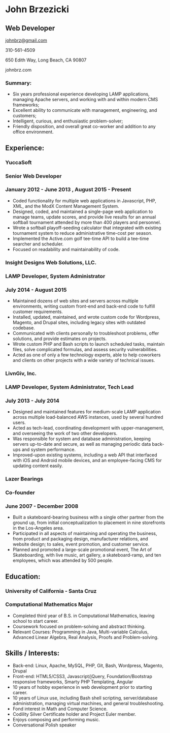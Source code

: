 # John Brzezicki

## Web Developer

johnbrz@gmail.com

310-561-4509

650 Edith Way, Long Beach, CA 90807

johnbrz.com

### Summary:

  - Six years professional experience developing LAMP applications,
    managing Apache servers, and working with and within modern CMS
    frameworks;
  - Excellent ability to communicate with management, engineering, and
    customers;
  - Intelligent, curious, and enthusiastic problem-solver;
  - Friendly disposition, and overall great co-worker and addition to
    any office environment.

## Experience:

### YuccaSoft

### Senior Web Developer

### January 2012 - June 2013 , August 2015 - Present

  - Coded functionality for multiple web applications in Javascript,
    PHP, XML, and the ModX Content Management System.
  - Designed, coded, and maintained a single-page web application to
    manage teams, update scores, and provide live results for an annual
    softball tournament attended by more than 400 players and personnel.
  - Wrote a softball playoff-seeding calculator that integrated with
    existing tournament system to reduce administrative time-cost per
    season.
  - Implemented the Active.com golf tee-time API to build a tee-time
    searcher and scheduler.
  - Focused on readability and maintainability of code.

### Insight Designs Web Solutions, LLC.

### LAMP Developer, System Administrator

### July 2014 - August 2015

  - Maintained dozens of web sites and servers across multiple
    environments, writing custom front-end and back-end code to fulfill
    customer requirements.
  - Installed, updated, maintained, and wrote custom code for Wordpress,
    Magento, and Drupal sites, including legacy sites with outdated
    codebase.
  - Communicated with clients personally to troubleshoot problems, offer
    solutions, and provide estimates on projects.
  - Wrote custom PHP and Bash scripts to launch scheduled tasks,
    maintain files, solve complicated formulas, and assess security
    vulnerabilities.
  - Acted as one of only a few technology experts, able to help
    coworkers and clients on other projects with a wide variety of
    technical issues.

### LivnGiv, Inc.

### LAMP Developer, System Administrator, Tech Lead

### July 2013 - July 2014

  - Designed and maintained features for medium-scale LAMP application
    across multiple load-balanced AWS instances, used by several hundred
    users.
  - Acted as tech-lead, coordinating development with upper-management,
    and overseeing the work of two other developers.
  - Was responsible for system and database administration, keeping
    servers up-to-date and secure, as well as managing periodic data
    back-ups and system performance.
  - Improved-upon existing systems, including a web API that interfaced
    with iOS and Android mobile devices, and an employee-facing CMS for
    updating content easily.

### Lazer Bearings

### Co-founder

### June 2007 - December 2008

  - Built a skateboard-bearing business with a single other partner from
    the ground up, from initial conceptualization to placement in nine
    storefronts in the Los-Angeles area.
  - Participated in all aspects of maintaining and operating the
    business, from product and packaging design, manufacturer relations,
    and website design; to sales, event promotion, and customer service.
  - Planned and promoted a large-scale promotional event, The Art of
    Skateboarding, with live music, art gallery, a skateboard-ramp, and
    ten employees, which was attended by 500 people.

## Education:

### University of California - Santa Cruz

### Computational Mathematics Major

  - Completed third year of B.S. in Computational Mathematics, leaving
    school to start career.
  - Coursework focused on problem-solving and abstract thinking.
  - Relevant Courses: Programming in Java, Multi-variable Calculus,
    Advanced Linear Algebra, Real Analysis, Proofs and Problem-solving.

## Skills / Interests:

  - Back-end: Linux, Apache, MySQL, PHP, Git, Bash, Wordpress, Magento,
    Drupal
  - Front-end: HTML5/CSS3, Javascript/jQuery, Foundation/Bootstrap
    responsive frameworks, Smarty PHP Templating, Angular
  - 10 years of hobby experience in web development prior to starting
    career.
  - 10 years of Linux use, including Bash shell scripting,
    server/database administration, managing virtual machines, and
    general troubleshooting.
  - Fond interest in Math and Computer Science.
  - Codility Silver Certificate holder and Project Euler member.
  - Enjoys composing and performing music.
  - Conversational Polish speaker
